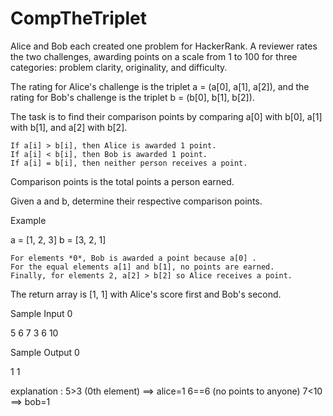 # CompTheTriplet

Alice and Bob each created one problem for HackerRank. A reviewer rates the two challenges, awarding points on a scale from 1 to 100 for three categories: problem clarity, originality, and difficulty.

The rating for Alice's challenge is the triplet a = (a[0], a[1], a[2]), and the rating for Bob's challenge is the triplet b = (b[0], b[1], b[2]).

The task is to find their comparison points by comparing a[0] with b[0], a[1] with b[1], and a[2] with b[2].

    If a[i] > b[i], then Alice is awarded 1 point.
    If a[i] < b[i], then Bob is awarded 1 point.
    If a[i] = b[i], then neither person receives a point.

Comparison points is the total points a person earned.

Given a and b, determine their respective comparison points.

Example

a = [1, 2, 3]
b = [3, 2, 1]

    For elements *0*, Bob is awarded a point because a[0] .
    For the equal elements a[1] and b[1], no points are earned.
    Finally, for elements 2, a[2] > b[2] so Alice receives a point.

The return array is [1, 1] with Alice's score first and Bob's second. 


Sample Input 0

5 6 7
3 6 10

Sample Output 0

1 1

explanation : 5>3 (0th element) ==> alice=1
6==6 (no points to anyone)
7<10 ==> bob=1
